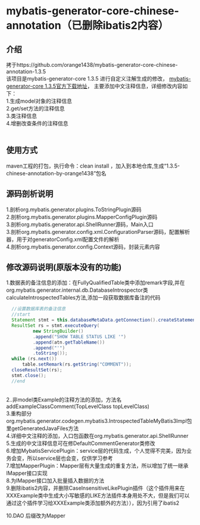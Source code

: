 
# mybatis-generator-core-chinese-annotation（已删除ibatis2内容）
## 介绍
拷于https://github.com/orange1438/mybatis-generator-core-chinese-annotation-1.3.5 
<br>
该项目是mybatis-generator-core 1.3.5 进行自定义注解生成的修改，
<a target=_blank href="https://github.com/mybatis/generator/releases">mybatis-generator-core 1.3.5官方下载地址</a>，
主要添加中文注释信息，详细修改内容如下：<br>
1.生成model对象的注释信息<br>
2.get/set方法的注释信息<br>
3.类注释信息<br>
4.增删改查条件的注释信息<br>
<br>
## 使用方式
maven工程的打包，执行命令：clean install ，加入到本地仓库,生成“1.3.5-chinese-annotation-by-orange1438”包名
<br>

## 源码剖析说明
1.剖析org.mybatis.generator.plugins.ToStringPlugin源码<br>
2.剖析org.mybatis.generator.plugins.MapperConfigPlugin源码<br>
3.剖析org.mybatis.generator.api.ShellRunner源码，Main入口<br>
3.剖析org.mybatis.generator.config.xml.ConfigurationParser源码，配置解析器，用于对generatorConfig.xml配置文件的解析<br>
4.剖析org.mybatis.generator.config.Context源码，封装<context>元素内容<br>

## 修改源码说明(原版本没有的功能)
1.数据表的备注信息的添加：在FullyQualifiedTable类中添加remark字段,并在org.mybatis.generator.internal.db.DatabaseIntrospector类calculateIntrospectedTables方法,添加一段获取数据库备注的代码<br>
```java
  //设置数据库表的备注信息
  //start
  Statement stmt = this.databaseMetaData.getConnection().createStatement();
  ResultSet rs = stmt.executeQuery(
          new StringBuilder()
          .append("SHOW TABLE STATUS LIKE '")
          .append(atn.getTableName())
          .append("'")
          .toString());
  while (rs.next())
      table.setRemark(rs.getString("COMMENT"));
  closeResultSet(rs);
  stmt.close();
  //end
```
<br>
2..非model类Example的注释方法的添加，方法名addExampleClassComment(TopLevelClass topLevelClass)<br>
3.重构部分org.mybatis.generator.codegen.mybatis3.IntrospectedTableMyBatis3Impl包里getGeneratedJavaFiles方法<br>
4.详细中文注释的添加，入口包函数在org.mybatis.generator.api.ShellRunner<br>
5.生成的中文注释信息可在修DefaultCommentGenerator类修改<br>
6.增加MybatisServicePlugin：service层的代码生成，个人觉得不完美，因为业务会变，所以service层也会变，仅供学习参考<br>
7.增加MapperPlugin：Mapper层有大量生成的重复方法，所以增加了统一继承IMapper接口实现<br>
8.为IMapper接口加入批量插入数据的方法<br>
9.删除ibatis2内容，并删除CaseInsensitiveLikePlugin插件（这个插件用来在XXXExample类中生成大小写敏感的LIKE方法插件本身用处不大，但是我们可以通过这个插件学习给XXXExample类添加额外的方法）），因为引用了ibatis2

10.DAO 后缀改为Mapper